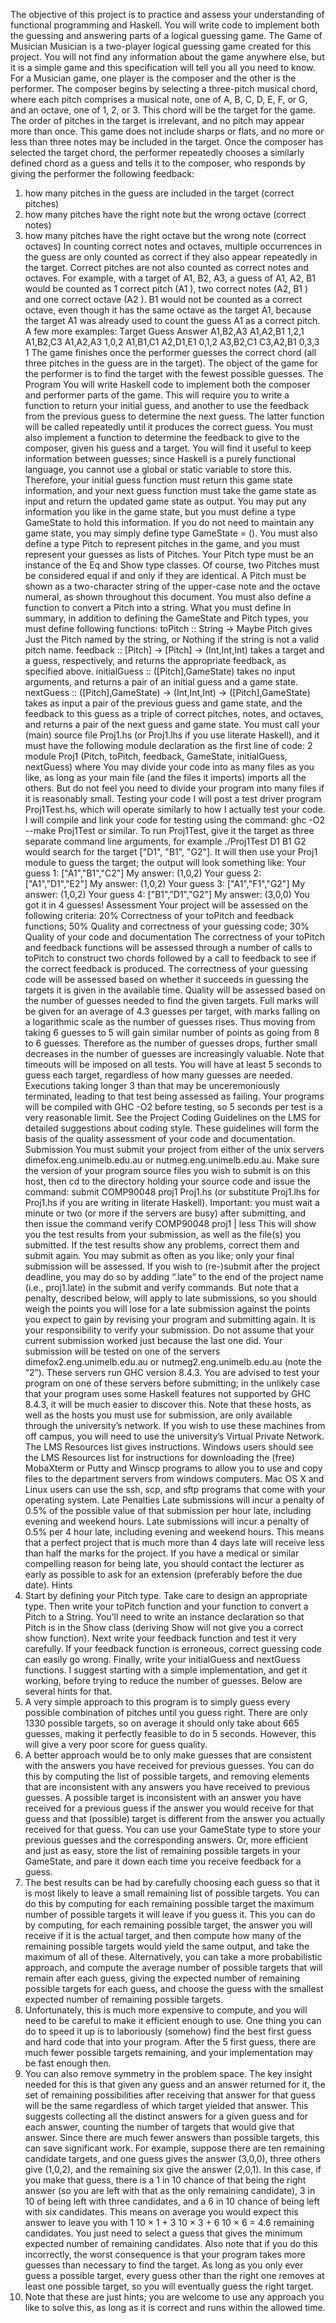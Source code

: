The objective of this project is to practice and assess your understanding of functional programming and Haskell. You will write code to implement both the guessing and answering
parts of a logical guessing game.
The Game of Musician
Musician is a two-player logical guessing game created for this project. You will not find any
information about the game anywhere else, but it is a simple game and this specification will
tell you all you need to know.
For a Musician game, one player is the composer and the other is the performer. The
composer begins by selecting a three-pitch musical chord, where each pitch comprises a musical
note, one of A, B, C, D, E, F, or G, and an octave, one of 1, 2, or 3. This chord will be the
target for the game. The order of pitches in the target is irrelevant, and no pitch may appear
more than once. This game does not include sharps or flats, and no more or less than three
notes may be included in the target.
Once the composer has selected the target chord, the performer repeatedly chooses a
similarly defined chord as a guess and tells it to the composer, who responds by giving the
performer the following feedback:
1. how many pitches in the guess are included in the target (correct pitches)
2. how many pitches have the right note but the wrong octave (correct notes)
3. how many pitches have the right octave but the wrong note (correct octaves)
In counting correct notes and octaves, multiple occurrences in the guess are only counted as
correct if they also appear repeatedly in the target. Correct pitches are not also counted as
correct notes and octaves. For example, with a target of A1, B2, A3, a guess of A1, A2, B1
would be counted as 1 correct pitch (A1 ), two correct notes (A2, B1 ) and one correct octave
(A2 ). B1 would not be counted as a correct octave, even though it has the same octave as
the target A1, because the target A1 was already used to count the guess A1 as a correct
pitch. A few more examples:
Target Guess Answer
A1,B2,A3 A1,A2,B1 1,2,1
A1,B2,C3 A1,A2,A3 1,0,2
A1,B1,C1 A2,D1,E1 0,1,2
A3,B2,C1 C3,A2,B1 0,3,3
1
The game finishes once the performer guesses the correct chord (all three pitches in the
guess are in the target). The object of the game for the performer is to find the target with
the fewest possible guesses.
The Program
You will write Haskell code to implement both the composer and performer parts of the game.
This will require you to write a function to return your initial guess, and another to use the
feedback from the previous guess to determine the next guess. The latter function will be
called repeatedly until it produces the correct guess. You must also implement a function to
determine the feedback to give to the composer, given his guess and a target.
You will find it useful to keep information between guesses; since Haskell is a purely
functional language, you cannot use a global or static variable to store this. Therefore, your
initial guess function must return this game state information, and your next guess function
must take the game state as input and return the updated game state as output. You may
put any information you like in the game state, but you must define a type GameState to
hold this information. If you do not need to maintain any game state, you may simply define
type GameState = ().
You must also define a type Pitch to represent pitches in the game, and you must represent
your guesses as lists of Pitches. Your Pitch type must be an instance of the Eq and Show type
classes. Of course, two Pitches must be considered equal if and only if they are identical. A
Pitch must be shown as a two-character string of the upper-case note and the octave numeral,
as shown throughout this document. You must also define a function to convert a Pitch into
a string.
What you must define
In summary, in addition to defining the GameState and Pitch types, you must define following
functions:
toPitch :: String → Maybe Pitch
gives Just the Pitch named by the string, or Nothing if the string is not a valid pitch
name.
feedback :: [Pitch] → [Pitch] → (Int,Int,Int)
takes a target and a guess, respectively, and returns the appropriate feedback, as specified above.
initialGuess :: ([Pitch],GameState)
takes no input arguments, and returns a pair of an initial guess and a game state.
nextGuess :: ([Pitch],GameState) → (Int,Int,Int) → ([Pitch],GameState)
takes as input a pair of the previous guess and game state, and the feedback to this
guess as a triple of correct pitches, notes, and octaves, and returns a pair of the next
guess and game state.
You must call your (main) source file Proj1.hs (or Proj1.lhs if you use literate Haskell),
and it must have the following module declaration as the first line of code:
2
module Proj1 (Pitch, toPitch, feedback,
GameState, initialGuess, nextGuess) where
You may divide your code into as many files as you like, as long as your main file (and the
files it imports) imports all the others. But do not feel you need to divide your program into
many files if it is reasonably small.
Testing your code
I will post a test driver program Proj1Test.hs, which will operate similarly to how I actually
test your code. I will compile and link your code for testing using the command:
ghc -O2 --make Proj1Test
or similar. To run Proj1Test, give it the target as three separate command line arguments,
for example ./Proj1Test D1 B1 G2 would search for the target ["D1", "B1", "G2"]. It
will then use your Proj1 module to guess the target; the output will look something like:
Your guess 1: ["A1","B1","C2"]
My answer: (1,0,2)
Your guess 2: ["A1","D1","E2"]
My answer: (1,0,2)
Your guess 3: ["A1","F1","G2"]
My answer: (1,0,2)
Your guess 4: ["B1","D1","G2"]
My answer: (3,0,0)
You got it in 4 guesses!
Assessment
Your project will be assessed on the following criteria:
20% Correctness of your toPitch and feedback functions;
50% Quality and correctness of your guessing code;
30% Quality of your code and documentation
The correctness of your toPitch and feedback functions will be assessed through a number of calls to toPitch to construct two chords followed by a call to feedback to see if the
correct feedback is produced. The correctness of your guessing code will be assessed based on
whether it succeeds in guessing the targets it is given in the available time. Quality will be
assessed based on the number of guesses needed to find the given targets. Full marks will be
given for an average of 4.3 guesses per target, with marks falling on a logarithmic scale as the
number of guesses rises. Thus moving from taking 6 guesses to 5 will gain similar number of
points as going from 8 to 6 guesses. Therefore as the number of guesses drops, further small
decreases in the number of guesses are increasingly valuable.
Note that timeouts will be imposed on all tests. You will have at least 5 seconds to
guess each target, regardless of how many guesses are needed. Executions taking longer
3
than that may be unceremoniously terminated, leading to that test being assessed as failing.
Your programs will be compiled with GHC -O2 before testing, so 5 seconds per test is a very
reasonable limit.
See the Project Coding Guidelines on the LMS for detailed suggestions about coding style.
These guidelines will form the basis of the quality assessment of your code and documentation.
Submission
You must submit your project from either of the unix servers dimefox.eng.unimelb.edu.au
or nutmeg.eng.unimelb.edu.au. Make sure the version of your program source files you wish
to submit is on this host, then cd to the directory holding your source code and issue the
command:
submit COMP90048 proj1 Proj1.hs
(or substitute Proj1.lhs for Proj1.hs if you are writing in literate Haskell).
Important: you must wait a minute or two (or more if the servers are busy) after
submitting, and then issue the command
verify COMP90048 proj1 | less
This will show you the test results from your submission, as well as the file(s) you submitted.
If the test results show any problems, correct them and submit again. You may submit as
often as you like; only your final submission will be assessed.
If you wish to (re-)submit after the project deadline, you may do so by adding “.late”
to the end of the project name (i.e., proj1.late) in the submit and verify commands. But
note that a penalty, described below, will apply to late submissions, so you should weigh the
points you will lose for a late submission against the points you expect to gain by revising
your program and submitting again.
It is your responsibility to verify your submission. Do not assume that your current
submission worked just because the last one did.
Your submission will be tested on one of the servers dimefox2.eng.unimelb.edu.au or
nutmeg2.eng.unimelb.edu.au (note the “2”). These servers run GHC version 8.4.3. You
are advised to test your program on one of these servers before submitting; in the unlikely
case that your program uses some Haskell features not supported by GHC 8.4.3, it will be
much easier to discover this.
Note that these hosts, as well as the hosts you must use for submission, are only available
through the university’s network. If you wish to use these machines from off campus, you
will need to use the university’s Virtual Private Network. The LMS Resources list gives
instructions.
Windows users should see the LMS Resources list for instructions for downloading the
(free) MobaXterm or Putty and Winscp programs to allow you to use and copy files to the
department servers from windows computers. Mac OS X and Linux users can use the ssh,
scp, and sftp programs that come with your operating system.
Late Penalties
Late submissions will incur a penalty of 0.5% of the possible value of that submission per hour
late, including evening and weekend hours. Late submissions will incur a penalty of 0.5% per
4
hour late, including evening and weekend hours. This means that a perfect project that is
much more than 4 days late will receive less than half the marks for the project. If you have
a medical or similar compelling reason for being late, you should contact the lecturer as early
as possible to ask for an extension (preferably before the due date).
Hints
1. Start by defining your Pitch type. Take care to design an appropriate type. Then write
your toPitch function and your function to convert a Pitch to a String. You’ll need
to write an instance declaration so that Pitch is in the Show class (deriving Show
will not give you a correct show function).
Next write your feedback function and test it very carefully. If your feedback function
is erroneous, correct guessing code can easily go wrong.
Finally, write your initialGuess and nextGuess functions. I suggest starting with
a simple implementation, and get it working, before trying to reduce the number of
guesses. Below are several hints for that.
2. A very simple approach to this program is to simply guess every possible combination
of pitches until you guess right. There are only 1330 possible targets, so on average
it should only take about 665 guesses, making it perfectly feasible to do in 5 seconds.
However, this will give a very poor score for guess quality.
3. A better approach would be to only make guesses that are consistent with the answers
you have received for previous guesses. You can do this by computing the list of possible
targets, and removing elements that are inconsistent with any answers you have received
to previous guesses. A possible target is inconsistent with an answer you have received
for a previous guess if the answer you would receive for that guess and that (possible)
target is different from the answer you actually received for that guess.
You can use your GameState type to store your previous guesses and the corresponding
answers. Or, more efficient and just as easy, store the list of remaining possible targets
in your GameState, and pare it down each time you receive feedback for a guess.
4. The best results can be had by carefully choosing each guess so that it is most likely
to leave a small remaining list of possible targets. You can do this by computing for
each remaining possible target the maximum number of possible targets it will leave if
you guess it. This you can do by computing, for each remaining possible target, the
answer you will receive if it is the actual target, and then compute how many of the
remaining possible targets would yield the same output, and take the maximum of all
of these. Alternatively, you can take a more probabilistic approach, and compute the
average number of possible targets that will remain after each guess, giving the expected
number of remaining possible targets for each guess, and choose the guess with the
smallest expected number of remaining possible targets.
5. Unfortunately, this is much more expensive to compute, and you will need to be careful
to make it efficient enough to use. One thing you can do to speed it up is to laboriously
(somehow) find the best first guess and hard code that into your program. After the
5
first guess, there are much fewer possible targets remaining, and your implementation
may be fast enough then.
6. You can also remove symmetry in the problem space. The key insight needed for this
is that given any guess and an answer returned for it, the set of remaining possibilities
after receiving that answer for that guess will be the same regardless of which target
yielded that answer. This suggests collecting all the distinct answers for a given guess
and for each answer, counting the number of targets that would give that answer. Since
there are much fewer answers than possible targets, this can save significant work.
For example, suppose there are ten remaining candidate targets, and one guess gives the
answer (3,0,0), three others give (1,0,2), and the remaining six give the answer (2,0,1).
In this case, if you make that guess, there is a 1 in 10 chance of that being the right
answer (so you are left with that as the only remaining candidate), 3 in 10 of being
left with three candidates, and a 6 in 10 chance of being left with six candidates. This
means on average you would expect this answer to leave you with
1
10
× 1 +
3
10
× 3 +
6
10
× 6 = 4.6
remaining candidates. You just need to select a guess that gives the minimum expected
number of remaining candidates.
Also note that if you do this incorrectly, the worst consequence is that your program
takes more guesses than necessary to find the target. As long as you only ever guess
a possible target, every guess other than the right one removes at least one possible
target, so you will eventually guess the right target.
7. Note that these are just hints; you are welcome to use any approach you like to solve
this, as long as it is correct and runs within the allowed time.
